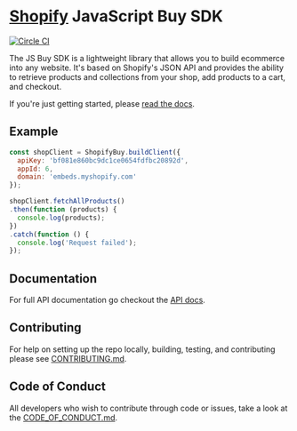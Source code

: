 # [Shopify](https://www.shopify.com) JavaScript Buy SDK
[![Circle CI](https://circleci.com/gh/Shopify/js-buy-sdk.png?circle-token=3be0ebe6fbb4841442b86678696947bd4b5456d7)](https://circleci.com/gh/Shopify/js-buy-sdk)

The JS Buy SDK is a lightweight library that allows you to build ecommerce into
any website. It's based on Shopify's JSON API and provides the ability to
retrieve products and collections from your shop, add products to a cart, and
checkout.

If you're just getting started, please [read the docs](http://shopify.github.io/js-buy-sdk/).

## Example
```javascript
const shopClient = ShopifyBuy.buildClient({
  apiKey: 'bf081e860bc9dc1ce0654fdfbc20892d',
  appId: 6,
  domain: 'embeds.myshopify.com'
});

shopClient.fetchAllProducts()
.then(function (products) {
  console.log(products);
})
.catch(function () {
  console.log('Request failed');
});
```

## Documentation

For full API documentation go checkout the [API docs](http://shopify.github.io/js-buy-sdk/).

## Contributing
For help on setting up the repo locally, building, testing, and contributing
please see [CONTRIBUTING.md](https://github.com/Shopify/js-buy-sdk/blob/master/CONTRIBUTING.md).

## Code of Conduct
All developers who wish to contribute through code or issues, take a look at the
[CODE_OF_CONDUCT.md](https://github.com/Shopify/js-buy-sdk/blob/master/CODE_OF_CONDUCT.md).
